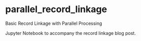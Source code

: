 # parallel_record_linkage
Basic Record Linkage with Parallel Processing

Jupyter Notebook to accompany the record linkage blog post.
